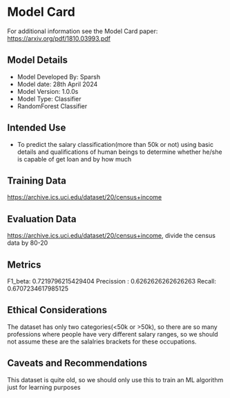 # Model Card

For additional information see the Model Card paper: https://arxiv.org/pdf/1810.03993.pdf

## Model Details
- Model Developed By: Sparsh
- Model date: 28th April 2024
- Model Version: 1.0.0s
- Model Type: Classifier
- RandomForest Classifier 

## Intended Use
- To predict the salary classification(more than 50k or not) using basic details and qualifications of human beings to determine whether he/she is capable of get loan and by how much 

## Training Data
https://archive.ics.uci.edu/dataset/20/census+income

## Evaluation Data
https://archive.ics.uci.edu/dataset/20/census+income, divide the census data by 80-20

## Metrics
F1_beta: 0.7219796215429404
Precission : 0.6262626262626263
Recall: 0.6707234617985125

## Ethical Considerations
The dataset has only two categories(<50k or >50k), so there are so many professions where people have very different salary ranges, so we should not assume these are the salalries brackets for these occupations.

## Caveats and Recommendations
This dataset is quite old, so we should only use this to train an ML algorithm just for learning purposes
